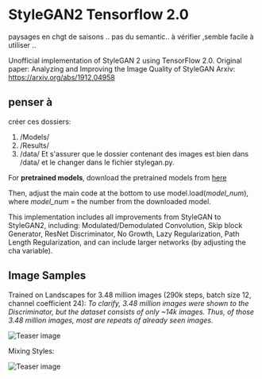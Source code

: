 # StyleGAN2 Tensorflow 2.0
paysages en chgt de saisons .. pas du semantic.. à vérifier ,semble facile à utiliser .. 

Unofficial implementation of StyleGAN 2 using TensorFlow 2.0.
Original paper: Analyzing and Improving the Image Quality of StyleGAN
Arxiv: https://arxiv.org/abs/1912.04958

## penser à
créer ces dossiers:
1. /Models/
2. /Results/
3. /data/
Et s'assurer que le dossier contenant des images est bien dans /data/
et le changer dans le fichier stylegan.py.

For **pretrained models**, download the pretrained models from [here](https://drive.google.com/drive/folders/1jE0lIJxgaHS7EE6mzm_ftl0ZcaY6olqI?usp=sharing)

Then, adjust the main code at the bottom to use model.load(*model_num*), where *model_num* = the number from the downloaded model.

This implementation includes all improvements from StyleGAN to StyleGAN2, including:
Modulated/Demodulated Convolution,
Skip block Generator, 
ResNet Discriminator, 
No Growth,
Lazy Regularization, 
Path Length Regularization, 
and can include larger networks (by adjusting the cha variable).



## Image Samples
Trained on Landscapes for 3.48 million images (290k steps, batch size 12, channel coefficient 24):
*To clarify, 3.48 million images were shown to the Discriminator, but the dataset consists of only ~14k images.
Thus, of those 3.48 million images, most are repeats of already seen images.*

![Teaser image](./landscapes3.png)


Mixing Styles:

![Teaser image](./styles3.png)


